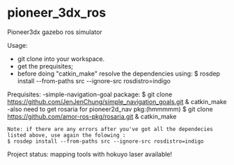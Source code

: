 # pioneer_3dx_ros
Pioneer3dx gazebo ros simulator

Usage:
	
  - git clone into your workspace.
  - get the prequisites;
  - before doing "catkin_make" resolve the dependencies using:
	$ rosdep install --from-paths src --ignore-src rosdistro=indigo

Prequisites:
	-simple-navigation-goal package:
		$ git clone https://github.com/JenJenChung/simple_navigation_goals.git & catkin_make
	-also need to get rosaria for pioneer2d_nav pkg:(hmmmmm)
		$ git clone https://github.com/amor-ros-pkg/rosaria.git & catkin_make

	Note: if there are any errors after you've got all the dependecies listed above, use again the folowing :
	$ rosdep install --from-paths src --ignore-src rosdistro=indigo
	

Project status:
	mapping tools with hokuyo laser available!

